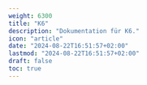 ```yaml
---
weight: 6300
title: "K6"
description: "Dokumentation für K6."
icon: "article"
date: "2024-08-22T16:51:57+02:00"
lastmod: "2024-08-22T16:51:57+02:00"
draft: false
toc: true
---
```

